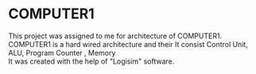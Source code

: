 # COMPUTER1
This project was assigned to me for architecture of COMPUTER1.
COMPUTER1 is a hard wired architecture and their 
It  consist Control Unit, ALU, Program Counter , Memory  
It was created with the help of "Logisim" software.
